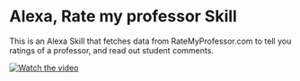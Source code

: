 # Alexa, Rate my professor Skill

This is an Alexa Skill that fetches data from RateMyProfessor.com to tell you ratings of a professor, and read out student comments.

[![Watch the video]()](https://www.youtube.com/watch?v=hw8Pu9C9vHU)
